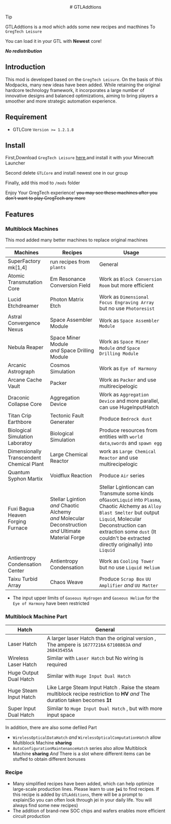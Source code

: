 <div align="center">
# GTLAddtions
</div>

> [!TIP]
> GTLAddtions is a mod which adds some new recipes and macthines To `GregTech Leisure`
> 
> You can load it in your GTL with **Newest** core!
> 
> ***No redistribution***

## Introduction

This mod is developed based on the `GregTech Leisure`. On the basis of this Modpacks, many new ideas have been added. While retaining the original hardcore technology framework, it incorporates a large number of innovative designs and balanced optimizations, aiming to bring players a smoother and more strategic automation experience.

## Requirement

- GTLCore  `Version >= 1.2.1.8`

## Install

First,Download `GregTech Leisure` [here](https://www.123pan.com/s/LDeAjv-EHZ03.html),and install it with your Minecraft Launcher

Second delete `GTLCore` and install newest one in our group

Finally, add this mod to `/mods` folder

Enjoy Your GregTech experience! ~~you may see these machines after you don't want to play GregTech any more~~

## Features

### Multiblock Machines

This mod added many better machines to replace original machines

| Machines                                  | Recipes                            | Usage                                                                      |
| ----------------------------------------- | ---------------------------------- | -------------------------------------------------------------------------- |
| SuperFactory mk[1,4]                      | run recipes from `plants`          | General                                                                    |
| Atomic Transmutation Core                 | Em Resonance Conversion Field      | Work as `Block Conversion Room` but more efficient                         |
| Lucid Etchdreamer                         | Photon Matrix Etch                 | Work as `Dimensional Focus Engraving Array` but no use `Photoresist`       |
| Astral Convergence Nexus                  | Space Assembler Module             | Work as `Space Assembler Module`                                           |
| Nebula Reaper                             | Space Miner Module *and* Space Drilling Module | Work as `Space Miner Module` *and* `Space Drilling Module`     |
| Arcanic Astrograph                        | Cosmos Simulation                  | Work as `Eye of Harmony`                                                   |
| Arcane Cache Vault                        | Packer                             | Work as `Packer` and use multirecipelogic                                  |
| Draconic Collapse Core                    | Aggregation Device                 | Work as `Aggregation Device` and more parallel, can use HugeInputHatch     |
| Titan Crip Earthbore                      | Tectonic Fault Generater           | Produce `Bedrock dust`                                                     |
| Biological Simulation Laboratoy           | Biological Simulation              | Produce resources from entities with `world data`,`swords` and `spawn egg` |
| Dimensionally Transcendent Chemical Plant | Large Chemical Reactor             | work as `Large Chemical Reactor` and use multirecipelogic                  |
| Quantum Syphon Martix                     | Voidflux Reaction                  | Produce `Air` series                                                       |
| Fuxi Bagua Heaven Forging Furnace | Stellar Lgintion *and* Chaotic Alchemy *and* Molecular Deconstruction *and* Ultimate Material Forge | Stellar Lgintioncan can Transmute some kinds of`Gas`or`Liquid` into `Plasma`, Chaotic Alchemy as `Alloy Blast Smelter` but output `Liquid`, Molecular Deconstruction can extraction some `dust` (It couldn't be extracted directly originally) into `Liquid`|
|Antientropy Condensation Center            | Antientropy Condensation           | Work as `Cooling Tower` but no use `Liquid Helium`                         |
|Taixu Turbid Array | Chaos Weave | Produce `Scrap Box` `UU Amplifier` *and* `UU Matter` |

- The input upper limits of `Gaseous Hydrogen` and `Gaseous Helium` for the `Eye of Harmony` have been restricted

### Multiblock Machine Part

| Hatch                   | General                                                                    |
| ----------------------- | -------------------------------------------------------------------------- |
| Laser Hatch             | A larger laser Hatch than the original version , The ampere is `16777216A` `67108863A` *and* `268435455A` |
| Wireless Laser Hatch    | Similar with `Laser Hatch` but No wiring is required                       |
| Huge Output Dual Hatch  | Similar with `Huge Input Dual Hatch`                                       |
| Huge Steam Input Hatch  | Like Large Steam Input Hatch . Raise the steam multiblock recipe restriction to **HV** *and* The duration taken becomes **1t** |
| Super Input Dual Hatch  | Similar to `Huge Input Dual Hatch` , but with more input space             |

In addition, there are also some defiled Part

- `WirelessOpticalDataHatch` *and* `WirelessOpticalComputationHatch` allow Multiblock Machine **sharing**
- `AutoConfigurationMaintenanceHatch` series also allow Multiblock Machine **sharing** *And* There is a slot where different items can be stuffed to obtain different bonuses

### Recipe

- Many simplified recipes have been added, which can help optimize large-scale production lines. Please learn to use **`jei`** to find recipes. If this recipe is added by `GTLAdditions`, there will be a prompt to explain(So you can often look through jei in your daily life. You will always find some new recipes)
- The addition of brand-new SOC chips and wafers enables more efficient circuit production



